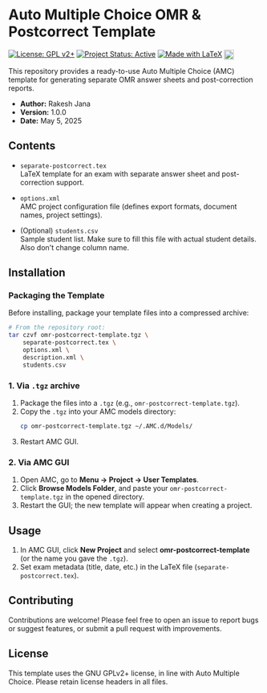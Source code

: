 # Auto Multiple Choice OMR & Postcorrect Template

[![License: GPL v2+](https://img.shields.io/badge/License-GPL%20v2%2B-blue.svg)](https://www.gnu.org/licenses/gpl-2.0.html)
[![Project Status: Active](https://img.shields.io/badge/status-active-success.svg)]() <!-- Add relevant link if available -->
[![Made with LaTeX](https://img.shields.io/badge/Made%20with-LaTeX-blue.svg)](https://www.latex-project.org/)
<a href="https://www.auto-multiple-choice.net/index.en" target="_blank">
  <img src="https://www.auto-multiple-choice.net/logo.png" alt="Auto Multiple Choice" height="20" style="vertical-align: top;"/>
</a>



This repository provides a ready-to-use Auto Multiple Choice (AMC) template for generating separate OMR answer sheets and post-correction reports.

- **Author:** Rakesh Jana
- **Version:** 1.0.0
- **Date:** May 5, 2025

## Contents

- `separate-postcorrect.tex`  
  LaTeX template for an exam with separate answer sheet and post-correction support.

- `options.xml`  
  AMC project configuration file (defines export formats, document names, project settings).

- (Optional) `students.csv`  
  Sample student list. Make sure to fill this file with actual student details. Also don't change column name.

## Installation

### Packaging the Template

Before installing, package your template files into a compressed archive:
```bash
# From the repository root:
tar czvf omr-postcorrect-template.tgz \
    separate-postcorrect.tex \
    options.xml \
    description.xml \
    students.csv
```

### 1. Via `.tgz` archive

1. Package the files into a `.tgz` (e.g., `omr-postcorrect-template.tgz`).
2. Copy the `.tgz` into your AMC models directory:
   ```bash
   cp omr-postcorrect-template.tgz ~/.AMC.d/Models/
   ```
3. Restart AMC GUI.

### 2. Via AMC GUI

1. Open AMC, go to **Menu → Project → User Templates**.
2. Click **Browse Models Folder**, and paste your `omr-postcorrect-template.tgz` in the opened directory.
3. Restart the GUI; the new template will appear when creating a project.

## Usage

1. In AMC GUI, click **New Project** and select **omr-postcorrect-template** (or the name you gave the `.tgz`).
2. Set exam metadata (title, date, etc.) in the LaTeX file (`separate-postcorrect.tex`).

## Contributing

Contributions are welcome! Please feel free to open an issue to report bugs or suggest features, or submit a pull request with improvements.

## License

This template uses the GNU GPLv2+ license, in line with Auto Multiple Choice. Please retain license headers in all files.
